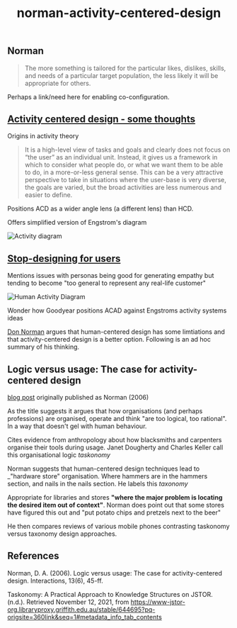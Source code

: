 ﻿---
backlinks:
- title: Design
  url: /sense/Design/design.html
- title: My approach to teaching mathematics
  url: /sense/Teaching/Mathematics/my-approach-to-teaching-mathematics.html
title: norman-activity-centered-design
---
## Norman

> The more something is tailored for the particular likes, dislikes, skills, and needs of a particular target population, the less likely it will be appropriate for others.

Perhaps a link/need here for enabling co-configuration. 
## [Activity centered design - some thoughts](https://ebiinterfaces.wordpress.com/2013/03/13/activity-centered-design-some-thoughts/)

Origins in activity theory
> It is a high-level view of tasks and goals and clearly does not focus on “the user” as an individual unit. Instead, it gives us a framework in which to consider what people do, or what we want them to be able to do, in a more-or-less general sense. This can be a very attractive perspective to take in situations where the user-base is very diverse, the goals are varied, but the broad activities are less numerous and easier to define.

Positions ACD as a wider angle lens (a different lens) than HCD.

Offers simplified version of Engstrom's diagram

![Activity diagram](https://ebiinterfaces.files.wordpress.com/2013/03/screen-shot-2013-03-13-at-09-49-52.png?w=646)

## [Stop-designing for users](https://www.thoughtworks.com/en-au/insights/blog/stop-designing-users)

Mentions issues with personas being good for generating empathy but tending to become "too general to represent any real-life customer" 

 ![Human Activity Diagram](https://www.thoughtworks.com/content/dam/thoughtworks/images/photography/inline-image/insights/blog/user-experience/blg_inline_stop_designing_users.png)

 Wonder how Goodyear positions ACAD against Engstroms activity systems ideas

 [Don Norman]() argues that human-centered design has some limtiations and that activity-centered design is a better option. Following is an ad hoc summary of his thinking.

## Logic versus usage: The case for activity-centered design

[blog post](https://jnd.org/logic_versus_usage_the_case_for_activity-centered_design/) originally published as Norman (2006)

As the title suggests it argues that how organisations (and perhaps professions) are organised, operate and think "are too logical, too rational". In a way that doesn't gel with human behaviour.

Cites evidence from anthropology about how blacksmiths and carpenters organise their tools during usage.  Janet Dougherty and Charles Keller call this organisational logic _taskonomy_

Norman suggests that human-centered design techniques lead to _"hardware store" organisation. Where hammers are in the hammers section, and nails in the nails section. He labels this _taxonomy_

Appropriate for libraries and stores **"where the major problem is locating the desired item out of context"**. Norman does point out that some stores have figured this out and "put potato chips and pretzels next to the beer"

He then compares reviews of various mobile phones contrasting taskonomy versus taxonomy design approaches.


## References

Norman, D. A. (2006). Logic versus usage: The case for activity-centered design. Interactions, 13(6), 45-ff.

Taskonomy: A Practical Approach to Knowledge Structures on JSTOR. (n.d.). Retrieved November 12, 2021, from https://www-jstor-org.libraryproxy.griffith.edu.au/stable/644695?pq-origsite=360link&seq=1#metadata_info_tab_contents
